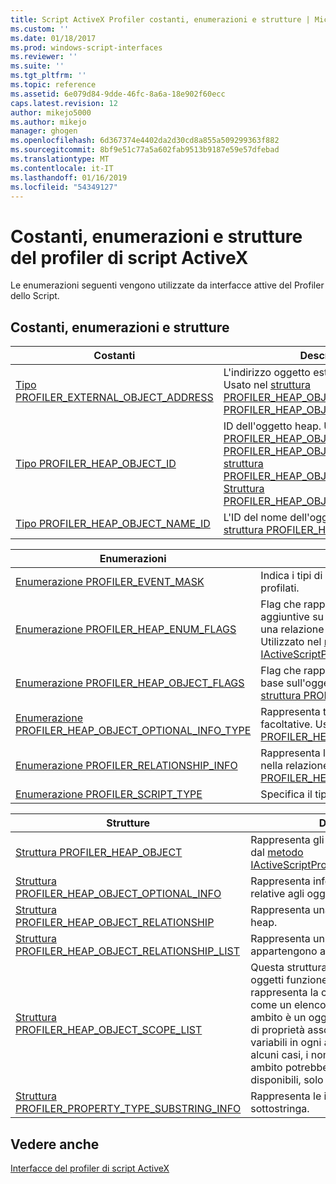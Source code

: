 ```yaml
---
title: Script ActiveX Profiler costanti, enumerazioni e strutture | Microsoft Docs
ms.custom: ''
ms.date: 01/18/2017
ms.prod: windows-script-interfaces
ms.reviewer: ''
ms.suite: ''
ms.tgt_pltfrm: ''
ms.topic: reference
ms.assetid: 6e079d84-9dde-46fc-8a6a-18e902f60ecc
caps.latest.revision: 12
author: mikejo5000
ms.author: mikejo
manager: ghogen
ms.openlocfilehash: 6d367374e4402da2d30cd8a855a509299363f882
ms.sourcegitcommit: 8bf9e51c77a5a602fab9513b9187e59e57dfebad
ms.translationtype: MT
ms.contentlocale: it-IT
ms.lasthandoff: 01/16/2019
ms.locfileid: "54349127"
---
```

# <a name="active-script-profiler-constants-enumerations-and-structures"></a>Costanti, enumerazioni e strutture del profiler di script ActiveX
Le enumerazioni seguenti vengono utilizzate da interfacce attive del Profiler dello Script.  
  
## <a name="constants-enumerations-and-structures"></a>Costanti, enumerazioni e strutture  
  
|Costanti|Descrizione|  
|---------------|-----------------|  
|[Tipo PROFILER_EXTERNAL_OBJECT_ADDRESS](../../winscript/reference/profiler-external-object-address-type.md)|L'indirizzo oggetto esterno del profiler. Usato nel [struttura PROFILER_HEAP_OBJECT](../../winscript/reference/profiler-heap-object-structure.md) e [struttura PROFILER_HEAP_OBJECT_RELATIONSHIP](../../winscript/reference/profiler-heap-object-relationship-structure.md).|  
|[Tipo PROFILER_HEAP_OBJECT_ID](../../winscript/reference/profiler-heap-object-id-type.md)|ID dell'oggetto heap. Usato nel [struttura PROFILER_HEAP_OBJECT](../../winscript/reference/profiler-heap-object-structure.md)[struttura PROFILER_HEAP_OBJECT_SCOPE_LIST](../../winscript/reference/profiler-heap-object-scope-list-structure.md), [struttura PROFILER_HEAP_OBJECT_OPTIONAL_INFO](../../winscript/reference/profiler-heap-object-optional-info-structure.md)e [Struttura PROFILER_HEAP_OBJECT_RELATIONSHIP](../../winscript/reference/profiler-heap-object-relationship-structure.md).|  
|[Tipo PROFILER_HEAP_OBJECT_NAME_ID](../../winscript/reference/profiler-heap-object-name-id-type.md)|L'ID del nome dell'oggetto heap. Usato nel [struttura PROFILER_HEAP_OBJECT](../../winscript/reference/profiler-heap-object-structure.md).|  
  
|Enumerazioni|Descrizione|  
|------------------|-----------------|  
|[Enumerazione PROFILER_EVENT_MASK](../../winscript/reference/profiler-event-mask-enumeration.md)|Indica i tipi di eventi che devono essere profilati.|  
|[Enumerazione PROFILER_HEAP_ENUM_FLAGS](../../winscript/reference/profiler-heap-enum-flags-enumeration.md)|Flag che rappresentano se le informazioni aggiuntive su un oggetto heap puntano in una relazione tra oggetti è esposto. Utilizzato nel [metodo IActiveScriptProfilerControl5::EnumHeap2](../../winscript/reference/iactivescriptprofilercontrol5-enumheap2-method.md).|  
|[Enumerazione PROFILER_HEAP_OBJECT_FLAGS](../../winscript/reference/profiler-heap-object-flags-enumeration.md)|Flag che rappresentano informazioni di base sull'oggetto heap. Utilizzato nel [struttura PROFILER_HEAP_OBJECT](../../winscript/reference/profiler-heap-object-structure.md).|  
|[Enumerazione PROFILER_HEAP_OBJECT_OPTIONAL_INFO_TYPE](../../winscript/reference/profiler-heap-object-optional-info-type-enumeration.md)|Rappresenta tipi diversi di informazioni facoltative. Usato nel [struttura PROFILER_HEAP_OBJECT_OPTIONAL_INFO](../../winscript/reference/profiler-heap-object-optional-info-structure.md).|  
|[Enumerazione PROFILER_RELATIONSHIP_INFO](../../winscript/reference/profiler-relationship-info-enumeration.md)|Rappresenta le informazioni sull'oggetto nella relazione. Usato nel [struttura PROFILER_HEAP_OBJECT_RELATIONSHIP](../../winscript/reference/profiler-heap-object-relationship-structure.md).|  
|[Enumerazione PROFILER_SCRIPT_TYPE](../../winscript/reference/profiler-script-type-enumeration.md)|Specifica il tipo di script.|  
  
|Strutture|Descrizione|  
|----------------|-----------------|  
|[Struttura PROFILER_HEAP_OBJECT](../../winscript/reference/profiler-heap-object-structure.md)|Rappresenta gli oggetti dell'heap raccolti dal [metodo IActiveScriptProfilerControl3::EnumHeap](../../winscript/reference/iactivescriptprofilercontrol3-enumheap-method.md).|  
|[Struttura PROFILER_HEAP_OBJECT_OPTIONAL_INFO](../../winscript/reference/profiler-heap-object-optional-info-structure.md)|Rappresenta informazioni facoltative relative agli oggetti dell'heap.|  
|[Struttura PROFILER_HEAP_OBJECT_RELATIONSHIP](../../winscript/reference/profiler-heap-object-relationship-structure.md)|Rappresenta una relazione di un oggetto heap.|  
|[Struttura PROFILER_HEAP_OBJECT_RELATIONSHIP_LIST](../../winscript/reference/profiler-heap-object-relationship-list-structure.md)|Rappresenta un elenco di relazioni che appartengono a un oggetto heap.|  
|[Struttura PROFILER_HEAP_OBJECT_SCOPE_LIST](../../winscript/reference/profiler-heap-object-scope-list-structure.md)|Questa struttura è associata solo gli oggetti funzione. L'elenco di ambito rappresenta la chiusura per la funzione come un elenco di ambiti in cui ogni ambito è un oggetto heap con un elenco di proprietà associata che rappresenta le variabili in ogni ambito specifico. In alcuni casi, i nomi degli oggetti in tale ambito potrebbero non essere disponibili, solo i relativi ID.|  
|[Struttura PROFILER_PROPERTY_TYPE_SUBSTRING_INFO](../../winscript/reference/profiler-property-type-substring-info-structure.md)|Rappresenta le informazioni sul tipo di sottostringa.|  
  
## <a name="see-also"></a>Vedere anche  
 [Interfacce del profiler di script ActiveX](../../winscript/reference/active-script-profiler-interfaces.md)